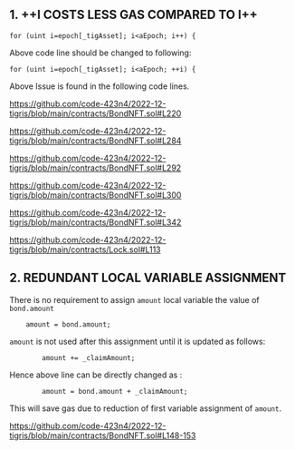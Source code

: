 ## 1. ++I COSTS LESS GAS COMPARED TO I++

    for (uint i=epoch[_tigAsset]; i<aEpoch; i++) {

Above code line should be changed to following:

    for (uint i=epoch[_tigAsset]; i<aEpoch; ++i) {

Above Issue is found in the following code lines.

https://github.com/code-423n4/2022-12-tigris/blob/main/contracts/BondNFT.sol#L220

https://github.com/code-423n4/2022-12-tigris/blob/main/contracts/BondNFT.sol#L284

https://github.com/code-423n4/2022-12-tigris/blob/main/contracts/BondNFT.sol#L292

https://github.com/code-423n4/2022-12-tigris/blob/main/contracts/BondNFT.sol#L300

https://github.com/code-423n4/2022-12-tigris/blob/main/contracts/BondNFT.sol#L342

https://github.com/code-423n4/2022-12-tigris/blob/main/contracts/Lock.sol#L113

## 2. REDUNDANT LOCAL VARIABLE ASSIGNMENT

There is no requirement to assign `amount` local variable the value of `bond.amount`

        amount = bond.amount;

`amount` is not used after this assignment until it is updated as follows:

            amount += _claimAmount;

Hence above line can be directly changed as :

            amount = bond.amount + _claimAmount; 

This will save gas due to reduction of first variable assignment of `amount`.

https://github.com/code-423n4/2022-12-tigris/blob/main/contracts/BondNFT.sol#L148-153 